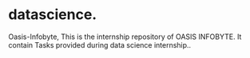 # datascience.
Oasis-Infobyte, This is the internship repository of OASIS INFOBYTE. It contain Tasks provided during data science internship..
